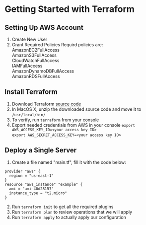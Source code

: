 # Getting Started with Terraform

## Setting Up AWS Account

1. Create New User
2. Grant Required Policies
   Requird policies are:  
   AmazonEC2FullAccess  
   AmazonS3FullAccess  
   CloudWatchFullAccess  
   IAMFullAccess  
   AmazonDynamoDBFullAccess  
   AmazonRDSFullAccess  

## Install Terraform

1. Download Terraform [source code](https://www.terraform.io/downloads.html)
2. In MacOS X, unzip the downloaded source code and move it to `/usr/local/bin/`
3. To verify, run `terraform` from your console
4. Export needed credentials from AWS in your console
   `export AWS_ACCESS_KEY_ID=<your access key ID>`  
   `export AWS_SECRET_ACCESS_KEY=<your access key ID>`

## Deploy a Single Server

1. Create a file named "main.tf", fill it with the code below:

```
provider "aws" {
  region = "us-east-1"
}
resource "aws_instance" "example" {
  ami = "ami-40d28157"
  instance_type = "t2.micro"
}
```

2. Run `terraform init` to get all the required plugins
3. Run `terraform plan` to review operations that we will apply
4. Run `terraform apply` to actually apply our configuration
